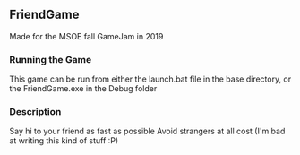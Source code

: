 ## FriendGame
Made for the MSOE fall GameJam in 2019

### Running the Game
This game can be run from either the launch.bat file in the base directory, or the FriendGame.exe in the Debug folder

### Description
Say hi to your friend as fast as possible
Avoid strangers at all cost
(I'm bad at writing this kind of stuff :P)
